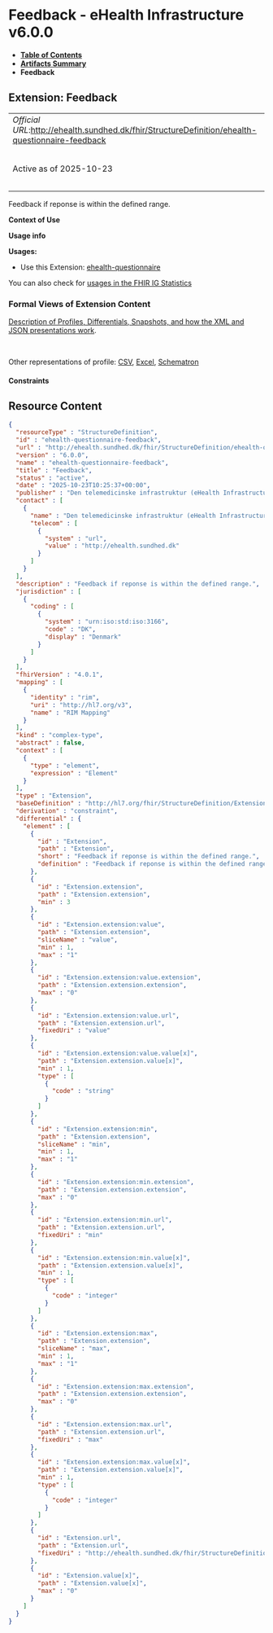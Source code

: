 # Feedback - eHealth Infrastructure v6.0.0

* [**Table of Contents**](toc.md)
* [**Artifacts Summary**](artifacts.md)
* **Feedback**

## Extension: Feedback 

| | |
| :--- | :--- |
| *Official URL*:http://ehealth.sundhed.dk/fhir/StructureDefinition/ehealth-questionnaire-feedback | *Version*:6.0.0 |
| Active as of 2025-10-23 | *Computable Name*:ehealth-questionnaire-feedback |

Feedback if reponse is within the defined range.

**Context of Use**

**Usage info**

**Usages:**

* Use this Extension: [ehealth-questionnaire](StructureDefinition-ehealth-questionnaire.md)

You can also check for [usages in the FHIR IG Statistics](https://packages2.fhir.org/xig/dk.ehealth.sundhed.fhir.ig.core|current/StructureDefinition/ehealth-questionnaire-feedback)

### Formal Views of Extension Content

 [Description of Profiles, Differentials, Snapshots, and how the XML and JSON presentations work](http://build.fhir.org/ig/FHIR/ig-guidance/readingIgs.html#structure-definitions). 

 

Other representations of profile: [CSV](StructureDefinition-ehealth-questionnaire-feedback.csv), [Excel](StructureDefinition-ehealth-questionnaire-feedback.xlsx), [Schematron](StructureDefinition-ehealth-questionnaire-feedback.sch) 

#### Constraints



## Resource Content

```json
{
  "resourceType" : "StructureDefinition",
  "id" : "ehealth-questionnaire-feedback",
  "url" : "http://ehealth.sundhed.dk/fhir/StructureDefinition/ehealth-questionnaire-feedback",
  "version" : "6.0.0",
  "name" : "ehealth-questionnaire-feedback",
  "title" : "Feedback",
  "status" : "active",
  "date" : "2025-10-23T10:25:37+00:00",
  "publisher" : "Den telemedicinske infrastruktur (eHealth Infrastructure)",
  "contact" : [
    {
      "name" : "Den telemedicinske infrastruktur (eHealth Infrastructure)",
      "telecom" : [
        {
          "system" : "url",
          "value" : "http://ehealth.sundhed.dk"
        }
      ]
    }
  ],
  "description" : "Feedback if reponse is within the defined range.",
  "jurisdiction" : [
    {
      "coding" : [
        {
          "system" : "urn:iso:std:iso:3166",
          "code" : "DK",
          "display" : "Denmark"
        }
      ]
    }
  ],
  "fhirVersion" : "4.0.1",
  "mapping" : [
    {
      "identity" : "rim",
      "uri" : "http://hl7.org/v3",
      "name" : "RIM Mapping"
    }
  ],
  "kind" : "complex-type",
  "abstract" : false,
  "context" : [
    {
      "type" : "element",
      "expression" : "Element"
    }
  ],
  "type" : "Extension",
  "baseDefinition" : "http://hl7.org/fhir/StructureDefinition/Extension",
  "derivation" : "constraint",
  "differential" : {
    "element" : [
      {
        "id" : "Extension",
        "path" : "Extension",
        "short" : "Feedback if reponse is within the defined range.",
        "definition" : "Feedback if reponse is within the defined range."
      },
      {
        "id" : "Extension.extension",
        "path" : "Extension.extension",
        "min" : 3
      },
      {
        "id" : "Extension.extension:value",
        "path" : "Extension.extension",
        "sliceName" : "value",
        "min" : 1,
        "max" : "1"
      },
      {
        "id" : "Extension.extension:value.extension",
        "path" : "Extension.extension.extension",
        "max" : "0"
      },
      {
        "id" : "Extension.extension:value.url",
        "path" : "Extension.extension.url",
        "fixedUri" : "value"
      },
      {
        "id" : "Extension.extension:value.value[x]",
        "path" : "Extension.extension.value[x]",
        "min" : 1,
        "type" : [
          {
            "code" : "string"
          }
        ]
      },
      {
        "id" : "Extension.extension:min",
        "path" : "Extension.extension",
        "sliceName" : "min",
        "min" : 1,
        "max" : "1"
      },
      {
        "id" : "Extension.extension:min.extension",
        "path" : "Extension.extension.extension",
        "max" : "0"
      },
      {
        "id" : "Extension.extension:min.url",
        "path" : "Extension.extension.url",
        "fixedUri" : "min"
      },
      {
        "id" : "Extension.extension:min.value[x]",
        "path" : "Extension.extension.value[x]",
        "min" : 1,
        "type" : [
          {
            "code" : "integer"
          }
        ]
      },
      {
        "id" : "Extension.extension:max",
        "path" : "Extension.extension",
        "sliceName" : "max",
        "min" : 1,
        "max" : "1"
      },
      {
        "id" : "Extension.extension:max.extension",
        "path" : "Extension.extension.extension",
        "max" : "0"
      },
      {
        "id" : "Extension.extension:max.url",
        "path" : "Extension.extension.url",
        "fixedUri" : "max"
      },
      {
        "id" : "Extension.extension:max.value[x]",
        "path" : "Extension.extension.value[x]",
        "min" : 1,
        "type" : [
          {
            "code" : "integer"
          }
        ]
      },
      {
        "id" : "Extension.url",
        "path" : "Extension.url",
        "fixedUri" : "http://ehealth.sundhed.dk/fhir/StructureDefinition/ehealth-questionnaire-feedback"
      },
      {
        "id" : "Extension.value[x]",
        "path" : "Extension.value[x]",
        "max" : "0"
      }
    ]
  }
}

```
